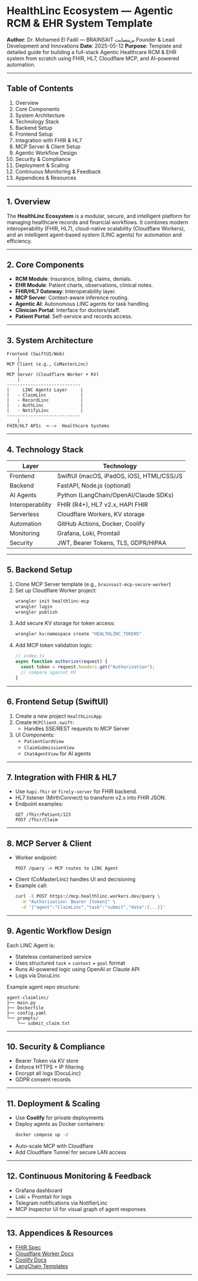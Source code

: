 # HealthLinc Ecosystem — Agentic RCM & EHR System Template

**Author**: Dr. Mohamed El Fadil — BRAINSAIT برينسايت Founder & Lead Development and Innovations
**Date**: 2025-05-12
**Purpose**: Template and detailed guide for building a full-stack Agentic Healthcare RCM & EHR system from scratch using FHIR, HL7, Cloudflare MCP, and AI-powered automation.

---

## Table of Contents

1. Overview
2. Core Components
3. System Architecture
4. Technology Stack
5. Backend Setup
6. Frontend Setup
7. Integration with FHIR & HL7
8. MCP Server & Client Setup
9. Agentic Workflow Design
10. Security & Compliance
11. Deployment & Scaling
12. Continuous Monitoring & Feedback
13. Appendices & Resources

---

## 1. Overview

The **HealthLinc Ecosystem** is a modular, secure, and intelligent platform for managing healthcare records and financial workflows. It combines modern interoperability (FHIR, HL7), cloud-native scalability (Cloudflare Workers), and an intelligent agent-based system (LINC agents) for automation and efficiency.

---

## 2. Core Components

- **RCM Module**: Insurance, billing, claims, denials.
- **EHR Module**: Patient charts, observations, clinical notes.
- **FHIR/HL7 Gateway**: Interoperability layer.
- **MCP Server**: Context-aware inference routing.
- **Agentic AI**: Autonomous LINC agents for task handling.
- **Clinician Portal**: Interface for doctors/staff.
- **Patient Portal**: Self-service and records access.

---

## 3. System Architecture

```
Frontend (SwiftUI/Web)
    |
MCP Client (e.g., CoMasterLinc)
    |
MCP Server (Cloudflare Worker + KV)
    |
----------------------------
|     LINC Agents Layer     |
|   - ClaimLinc             |
|   - RecordLinc            |
|   - AuthLinc              |
|   - NotifyLinc            |
----------------------------
    |
FHIR/HL7 APIs  <-->  Healthcare Systems
```

---

## 4. Technology Stack

| Layer            | Technology                                |
| ---------------- | ----------------------------------------- |
| Frontend         | SwiftUI (macOS, iPadOS, iOS), HTML/CSS/JS |
| Backend          | FastAPI, Node.js (optional)               |
| AI Agents        | Python (LangChain/OpenAI/Claude SDKs)     |
| Interoperability | FHIR (R4+), HL7 v2.x, HAPI FHIR           |
| Serverless       | Cloudflare Workers, KV storage            |
| Automation       | GitHub Actions, Docker, Coolify           |
| Monitoring       | Grafana, Loki, Promtail                   |
| Security         | JWT, Bearer Tokens, TLS, GDPR/HIPAA       |

---

## 5. Backend Setup

1. Clone MCP Server template (e.g., `brainsait-mcp-secure-worker`)
2. Set up Cloudflare Worker project:
   ```bash
   wrangler init healthlinc-mcp
   wrangler login
   wrangler publish
   ```
3. Add secure KV storage for token access:
   ```bash
   wrangler kv:namespace create "HEALTHLINC_TOKENS"
   ```
4. Add MCP token validation logic:
   ```ts
   // index.ts
   async function authorize(request) {
     const token = request.headers.get("Authorization");
     // compare against KV
   }
   ```

---

## 6. Frontend Setup (SwiftUI)

1. Create a new project `HealthLincApp`
2. Create `MCPClient.swift`:
   - Handles SSE/REST requests to MCP Server
3. UI Components:
   - `PatientCardView`
   - `ClaimSubmissionView`
   - `ChatAgentView` for AI agents

---

## 7. Integration with FHIR & HL7

- Use `hapi-fhir` or `firely-server` for FHIR backend.
- HL7 listener (MirthConnect) to transform v2.x into FHIR JSON.
- Endpoint examples:
  ```
  GET /fhir/Patient/123
  POST /fhir/Claim
  ```

---

## 8. MCP Server & Client

- Worker endpoint:
  ```
  POST /query -> MCP routes to LINC Agent
  ```
- Client (CoMasterLinc) handles UI and decisioning
- Example call:
  ```bash
  curl -X POST https://mcp.healthlinc.workers.dev/query \
    -H "Authorization: Bearer {token}" \
    -d '{"agent":"ClaimLinc","task":"submit","data":{...}}'
  ```

---

## 9. Agentic Workflow Design

Each LINC Agent is:

- Stateless containerized service
- Uses structured `task` + `context` + `goal` format
- Runs AI-powered logic using OpenAI or Claude API
- Logs via DocuLinc

Example agent repo structure:

```
agent-claimlinc/
├── main.py
├── Dockerfile
├── config.yaml
└── prompts/
    └── submit_claim.txt
```

---

## 10. Security & Compliance

- Bearer Token via KV store
- Enforce HTTPS + IP filtering
- Encrypt all logs (DocuLinc)
- GDPR consent records

---

## 11. Deployment & Scaling

- Use **Coolify** for private deployments
- Deploy agents as Docker containers:
  ```bash
  docker compose up -d
  ```
- Auto-scale MCP with Cloudflare
- Add Cloudflare Tunnel for secure LAN access

---

## 12. Continuous Monitoring & Feedback

- Grafana dashboard
- Loki + Promtail for logs
- Telegram notifications via NotifierLinc
- MCP Inspector UI for visual graph of agent responses

---

## 13. Appendices & Resources

- [FHIR Spec](https://www.hl7.org/fhir/)
- [Cloudflare Worker Docs](https://developers.cloudflare.com/workers/)
- [Coolify Docs](https://docs.coolify.io/)
- [LangChain Templates](https://github.com/langchain-ai/langchain)

---
